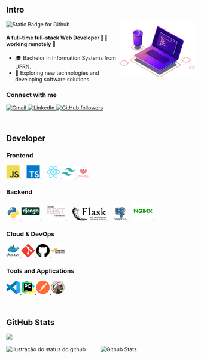 ## Intro

<img src="./images/computer-illustration.png" alt="Ilustração de um Computador e Café" min-width="40%" max-width="40%" width="40%" align="right">

<img src="https://img.shields.io/static/v1?label=&message=I'm Willamy Domingos&color=f8efd4&style=for-the-badge" alt="Static Badge for Github">

#### A full-time full-stack Web Developer 👨‍💻 working remotely 🚀

- 🎓 Bachelor in Information Systems from UFRN.
- 🤔 Exploring new technologies and developing software solutions.

### Connect with me

<p align="left">
  <a href="mailto:willamy.wlp@gmail.com" title="willamy.wlp@gmail.com">
    <img src="https://img.shields.io/badge/-Gmail-FF0000?style=square&labelColor=FF0000&logo=gmail&logoColor=white&link=willamy.wlp@gmail.com" alt="Gmail"/>
  </a>
  <a href="https://www.linkedin.com/in/willa-my/" title="willa-my">
    <img src="https://img.shields.io/badge/-Linkedin-0e76a8?style=square&logo=Linkedin&logoColor=white&link=https://www.linkedin.com/in/willa-my/" alt="LinkedIn"/>
  </a>
  <a href="https://github.com/willamylp" title="willamylp">
    <img alt="GitHub followers" src="https://img.shields.io/github/followers/willamylp?label=follow&style=social">
  </a>
</p>

<br>

## Developer

### Frontend
<p align="left">
  <a href="https://developer.mozilla.org/en-US/docs/Web/JavaScript" target="_blank" rel="noreferrer">
    <img src="./assets/frontend/javascript.svg" width="36" height="36" alt="JavaScript" />
  </a>⠀
  <a href="https://www.typescriptlang.org/" target="_blank" rel="noreferrer">
    <img src="./assets/frontend/typescript.svg" width="36" height="36" alt="TypeScript" />
  </a>⠀
  <a href="https://reactjs.org/" target="_blank" rel="noreferrer">
    <img src="./assets/frontend/reactjs.svg" width="36" height="36" alt="ReactJS" />
  </a>
  <a href="https://www.tailwindcss.com/" target="_blank" rel="noreferrer">
    <img src="./assets/frontend/tailwindcss.svg" width="36" height="36" alt="TailwindCSS" />
  </a>
  <a href="https://www.chartjs.org" target="_blank" rel="noreferrer">
    <img src="./assets/frontend/chartjs.svg" width="36" height="36" alt="ChartJS" />
  </a>
</p>

### Backend
<p align="left">
  <a href="https://www.python.org/" target="_blank" rel="noreferrer">
    <img src="./assets/backend/python.svg" width="36" height="36" alt="Python" />
  </a>
  <a href="https://www.djangoproject.com/" target="_blank" rel="noreferrer">
    <img src="./assets/backend/django.svg" height="50" alt="Python Django" />
  </a>⠀
  <a href="https://www.django-rest-framework.org" target="_blank" rel="noreferrer">
    <img src="./assets/backend/django-rest.svg" height="50" alt="Django Rest Framework" />
  </a>⠀
  <a href="https://flask.palletsprojects.com/" target="_blank" rel="noreferrer">
    <img src="./assets/backend/flask.svg" height="36" alt="Flask" />
  </a>⠀
  <a href="https://www.postgresql.org/" target="_blank" rel="noreferrer">
    <img src="./assets/backend/postgresql.svg" width="36" height="36" alt="PostgreSQL" />
  </a>⠀
  <a href="https://www.nginx.com/" target="_blank" rel="noreferrer">
    <img src="./assets/backend/nginx.svg" height="50" alt="Nginx" />
  </a>⠀
</p>

### Cloud & DevOps
<p align="left">
  <a href="https://www.docker.com/" target="_blank" rel="noreferrer">
    <img src="./assets/cloud_devops/docker.svg" width="36" height="36" alt="Docker" />
  </a>
  <a href="https://git-scm.com" target="_blank" rel="noreferrer">
    <img src="./assets/cloud_devops/git-scm.svg" width="36" height="36" alt="Git" />
  </a>
  <a href="https://github.com/" target="_blank" rel="noreferrer">
    <img src="./assets/cloud_devops/github.svg" width="36" height="36" alt="GitHub" />
  </a>
  <a href="https://aws.amazon.com/" target="_blank" rel="noreferrer">
    <img src="./assets/cloud_devops/aws.svg" width="36" height="36" alt="AWS" />
  </a>
</p>

### Tools and Applications
<p align="left">
  <a href="https://code.visualstudio.com" target="_blank" rel="noreferrer">
    <img src="./assets/tools/vscode.svg" width="36" height="36" alt="VSCode" />
  </a>
  <a href="https://www.jetbrains.com/pt-br/pycharm/" target="_blank" rel="noreferrer">
    <img src="./assets/tools/PyCharm.svg" width="36" height="36" alt="PyCharm" />
  </a>
  <a href="https://www.postman.com" target="_blank" rel="noreferrer">
    <img src="./assets/tools/postman.svg" width="36" height="36" alt="Postman" />
  </a>
  <a href="https://dbeaver.io" target="_blank" rel="noreferrer">
    <img src="./assets/tools/DBeaver.svg" width="36" height="36" alt="DBeaver" />
  </a>
</p>

<br>

## GitHub Stats
<p align="left">
  <img src="https://komarev.com/ghpvc/?username=willamylp&&style=square" />
  
  <img
    align="left"
    width="50%"
    src="https://github-readme-stats.vercel.app/api?username=willamylp&show_icons=true&title_color=783c00&text_color=af552e&icon_color=783c00&bg_color=f8efd4&cache_seconds=2300"
    alt="ilustração do status do github"
  />
  <img
    align="left"
    width="38%"
    src="https://github-readme-stats.vercel.app/api/top-langs/?username=willamylp&title_color=783c00&text_color=af552e&icon_color=783c00&bg_color=f8efd4&hide_border=false&include_all_commits=true&count_private=true&layout=compact"
    alt="Github Stats"
  />
</p>
